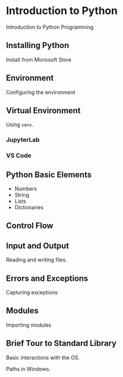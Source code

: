 # Introduction to Python
Introduction to Python Programming

## Installing Python

Install from Microsoft Store

## Environment

Configuring the environment

## Virtual Environment

Using `venv.`

### JupyterLab

### VS Code

## Python Basic Elements

* Numbers
* String
* Lists
* Dictionaries

## Control Flow

## Input and Output

Reading and writing files.

## Errors and Exceptions

Capturing exceptions

## Modules

Importing modules

## Brief Tour to Standard Library

Basic interactions with the OS.

Paths in Windows.
